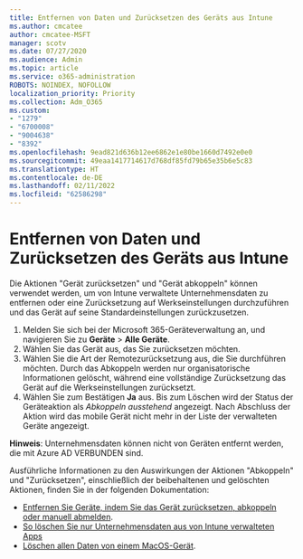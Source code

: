 ```yaml
---
title: Entfernen von Daten und Zurücksetzen des Geräts aus Intune
ms.author: cmcatee
author: cmcatee-MSFT
manager: scotv
ms.date: 07/27/2020
ms.audience: Admin
ms.topic: article
ms.service: o365-administration
ROBOTS: NOINDEX, NOFOLLOW
localization_priority: Priority
ms.collection: Adm_O365
ms.custom:
- "1279"
- "6700008"
- "9004638"
- "8392"
ms.openlocfilehash: 9ead821d636b12ee6862e1e80be1660d7492e0e0
ms.sourcegitcommit: 49eaa1417714617d768df85fd79b65e35b6e5c83
ms.translationtype: HT
ms.contentlocale: de-DE
ms.lasthandoff: 02/11/2022
ms.locfileid: "62586298"
---
```

# <a name="removing-data-and-wiping-devices-from-intune"></a>Entfernen von Daten und Zurücksetzen des Geräts aus Intune

Die Aktionen "Gerät zurücksetzen" und "Gerät abkoppeln" können verwendet werden, um von Intune verwaltete Unternehmensdaten zu entfernen oder eine Zurücksetzung auf Werkseinstellungen durchzuführen und das Gerät auf seine Standardeinstellungen zurückzusetzen.

1. Melden Sie sich bei der Microsoft 365-Geräteverwaltung an, und navigieren Sie zu **Geräte** > **Alle Geräte**.
2. Wählen Sie das Gerät aus, das Sie zurücksetzen möchten.
3. Wählen Sie die Art der Remotezurücksetzung aus, die Sie durchführen möchten. Durch das Abkoppeln werden nur organisatorische Informationen gelöscht, während eine vollständige Zurücksetzung das Gerät auf die Werkseinstellungen zurücksetzt.
4. Wählen Sie zum Bestätigen **Ja** aus. Bis zum Löschen wird der Status der Geräteaktion als *Abkoppeln ausstehend* angezeigt.
    Nach Abschluss der Aktion wird das mobile Gerät nicht mehr in der Liste der verwalteten Geräte angezeigt.

**Hinweis**: Unternehmensdaten können nicht von Geräten entfernt werden, die mit Azure AD VERBUNDEN sind. 

Ausführliche Informationen zu den Auswirkungen der Aktionen "Abkoppeln" und "Zurücksetzen", einschließlich der beibehaltenen und gelöschten Aktionen, finden Sie in der folgenden Dokumentation:

- [Entfernen Sie Geräte, indem Sie das Gerät zurücksetzen, abkoppeln oder manuell abmelden](https://docs.microsoft.com/mem/intune/remote-actions/devices-wipe).
- [So löschen Sie nur Unternehmensdaten aus von Intune verwalteten Apps](https://docs.microsoft.com/mem/intune/apps/apps-selective-wipe)
- [Löschen allen Daten von einem MacOS-Gerät](https://docs.microsoft.com/mem/intune/remote-actions/device-erase).